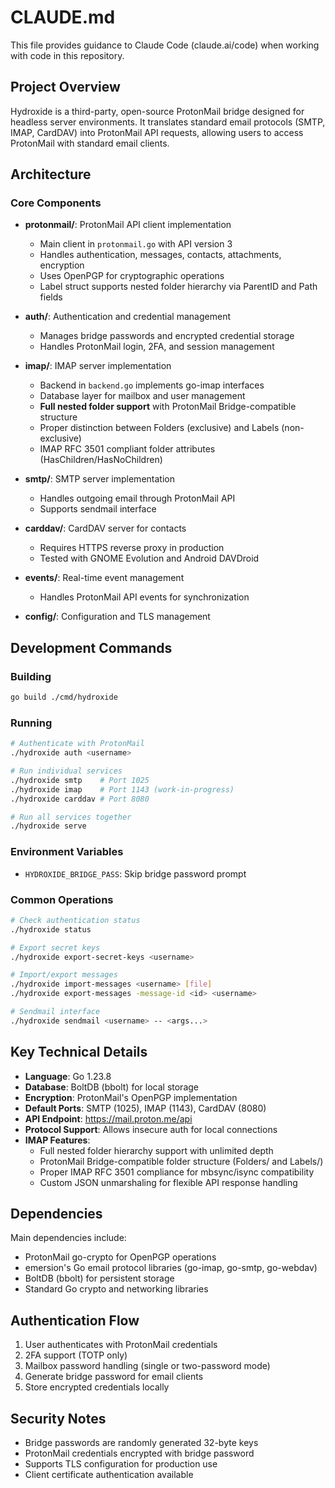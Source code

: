 # CLAUDE.md

This file provides guidance to Claude Code (claude.ai/code) when working with code in this repository.

## Project Overview

Hydroxide is a third-party, open-source ProtonMail bridge designed for headless server environments. It translates standard email protocols (SMTP, IMAP, CardDAV) into ProtonMail API requests, allowing users to access ProtonMail with standard email clients.

## Architecture

### Core Components

- **protonmail/**: ProtonMail API client implementation
  - Main client in `protonmail.go` with API version 3
  - Handles authentication, messages, contacts, attachments, encryption
  - Uses OpenPGP for cryptographic operations
  - Label struct supports nested folder hierarchy via ParentID and Path fields

- **auth/**: Authentication and credential management
  - Manages bridge passwords and encrypted credential storage
  - Handles ProtonMail login, 2FA, and session management

- **imap/**: IMAP server implementation
  - Backend in `backend.go` implements go-imap interfaces
  - Database layer for mailbox and user management
  - **Full nested folder support** with ProtonMail Bridge-compatible structure
  - Proper distinction between Folders (exclusive) and Labels (non-exclusive)
  - IMAP RFC 3501 compliant folder attributes (HasChildren/HasNoChildren)

- **smtp/**: SMTP server implementation
  - Handles outgoing email through ProtonMail API
  - Supports sendmail interface

- **carddav/**: CardDAV server for contacts
  - Requires HTTPS reverse proxy in production
  - Tested with GNOME Evolution and Android DAVDroid

- **events/**: Real-time event management
  - Handles ProtonMail API events for synchronization

- **config/**: Configuration and TLS management

## Development Commands

### Building
```bash
go build ./cmd/hydroxide
```

### Running
```bash
# Authenticate with ProtonMail
./hydroxide auth <username>

# Run individual services
./hydroxide smtp    # Port 1025
./hydroxide imap    # Port 1143 (work-in-progress)
./hydroxide carddav # Port 8080

# Run all services together
./hydroxide serve
```

### Environment Variables
- `HYDROXIDE_BRIDGE_PASS`: Skip bridge password prompt

### Common Operations
```bash
# Check authentication status
./hydroxide status

# Export secret keys
./hydroxide export-secret-keys <username>

# Import/export messages
./hydroxide import-messages <username> [file]
./hydroxide export-messages -message-id <id> <username>

# Sendmail interface
./hydroxide sendmail <username> -- <args...>
```

## Key Technical Details

- **Language**: Go 1.23.8
- **Database**: BoltDB (bbolt) for local storage
- **Encryption**: ProtonMail's OpenPGP implementation
- **Default Ports**: SMTP (1025), IMAP (1143), CardDAV (8080)
- **API Endpoint**: https://mail.proton.me/api
- **Protocol Support**: Allows insecure auth for local connections
- **IMAP Features**: 
  - Full nested folder hierarchy support with unlimited depth
  - ProtonMail Bridge-compatible folder structure (Folders/ and Labels/)
  - Proper IMAP RFC 3501 compliance for mbsync/isync compatibility
  - Custom JSON unmarshaling for flexible API response handling

## Dependencies

Main dependencies include:
- ProtonMail go-crypto for OpenPGP operations
- emersion's Go email protocol libraries (go-imap, go-smtp, go-webdav)
- BoltDB (bbolt) for persistent storage
- Standard Go crypto and networking libraries

## Authentication Flow

1. User authenticates with ProtonMail credentials
2. 2FA support (TOTP only)
3. Mailbox password handling (single or two-password mode)
4. Generate bridge password for email clients
5. Store encrypted credentials locally

## Security Notes

- Bridge passwords are randomly generated 32-byte keys
- ProtonMail credentials encrypted with bridge password
- Supports TLS configuration for production use
- Client certificate authentication available
